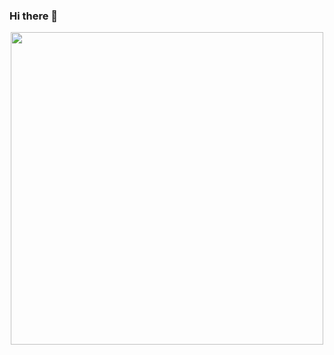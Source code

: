 ### Hi there 👋

<!--
**Ka1amboor/Ka1amboor** is a ✨ _special_ ✨ repository because its `README.md` (this file) appears on your GitHub profile.

Here are some ideas to get you started:

- 🔭 I’m currently working on ...
- 🌱 I’m currently learning ...
- 👯 I’m looking to collaborate on ...
- 🤔 I’m looking for help with ...
- 💬 Ask me about ...
- 📫 How to reach me: ...
- 😄 Pronouns: ...
- ⚡ Fun fact: ...
-->

<div id="header" align="center">
  <img src="https://camo.githubusercontent.com/dc33cf0a0879583e940682343c528ad9a8765067f8bfdb549d307febc4b1d0e5/68747470733a2f2f6d6f652d636f756e7465722e676c697463682e6d652f6765742f4079617368656c7465723f7468656d653d72756c653334" width="500"/>
</div>
